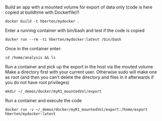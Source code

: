 Build an app with a mounted volume for export of data only (code is here copied at buildtime with Dockerfile)!!
```
docker build -t hberten/mydocker .
```

Enter a running container with bin/bash and test if the code is copied
```
docker run --rm -ti hberten/mydocker:latest /bin/bash
```

Once in the container enter:
```
cd /home/analysis && ls
```

Run a container and pick up the export in the host via the mouted volume
Make a directory first with your current user. Otherwise sudo will make one as root (and then you can't delete the directory and files in it afterwards if you do not have root privileges)
```
mkdir ~/_demos/docker/myR1_mountedVol/export
```

Run a container and execute the code
```
docker run -v ~/_demos/docker/myR1_mountedVol/export:/home/export  hberten/mydocker:latest
```

